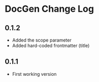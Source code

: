 # DocGen Change Log

## 0.1.2

- Added the scope parameter
- Added hard-coded frontmatter (title)

## 0.1.1

- First working version